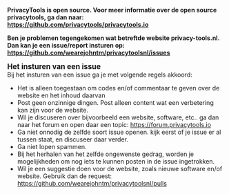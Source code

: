 <html>
<head>
</head>
<body>
<p><strong>PrivacyTools is open source. Voor meer informatie over de
open source privacytools, ga dan naar: <a
href="https://github.com/privacytools/privacytools.io" target="_blank"
rel="noopener">https://github.com/privacytools/privacytools.io</a></strong></p>
<p><strong>Ben je problemen tegengekomen wat betreftde website
privacy-tools.nl. Dan kan je een issue/report insturen op: </strong><a
href="https://github.com/wearejohntm/privacytoolsnl/issues"
target="_blank" rel="noopener"><strong>https://github.com/wearejohntm/privacytoolsnl/issues</strong></a></p>
<big><span style="font-weight: bold;">Het insturen van een issue</span></big><br>
Bij het insturen van een issue ga je met volgende regels akkoord:
<ul>
<li>Het is alleen toegestaan om codes en/of commentaar te geven over
de website en het inhoud daarvan</li>
<li>Post geen onzinnige dingen. Post alleen content wat een
verbetering kan zijn voor de website.</li>
<li>Wil je discuseren over bijvoorbeeld een website, software, etc..
ga dan naar het forum en open daar een topic: <a
href="https://forum.privacytools.io" target="_blank">https://forum.privacytools.io</a><br>
</li>
<li>Ga niet onnodig de zelfde soort issue openen. kijk eerst of je
issue er al tussen staat, en discuseer daar verder.</li>
<li>Ga niet lopen spammen.</li>
<li>Bij het herhalen van het zelfde ongewenste gedrag, worden je
mogelijkheden om nog iets te kunnen posten in de issue ingetrokken.</li>
<li>Wil je een suggestie doen voor de website, zoals nieuwe software
en/of website. Gebruik dan de request: <a
href="https://github.com/wearejohntm/privacytoolsnl/pulls"
target="_blank" rel="noopener">https://github.com/wearejohntm/privacytoolsnl/pulls</a></li>
</ul>
</body>
</html>

